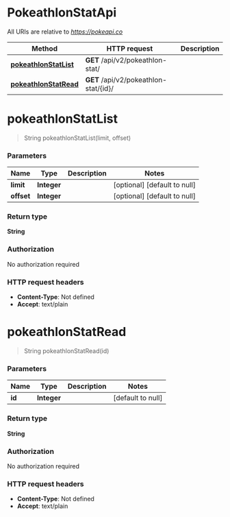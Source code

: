 # PokeathlonStatApi

All URIs are relative to *https://pokeapi.co*

| Method | HTTP request | Description |
|------------- | ------------- | -------------|
| [**pokeathlonStatList**](PokeathlonStatApi.md#pokeathlonStatList) | **GET** /api/v2/pokeathlon-stat/ |  |
| [**pokeathlonStatRead**](PokeathlonStatApi.md#pokeathlonStatRead) | **GET** /api/v2/pokeathlon-stat/{id}/ |  |


<a name="pokeathlonStatList"></a>
# **pokeathlonStatList**
> String pokeathlonStatList(limit, offset)



### Parameters

|Name | Type | Description  | Notes |
|------------- | ------------- | ------------- | -------------|
| **limit** | **Integer**|  | [optional] [default to null] |
| **offset** | **Integer**|  | [optional] [default to null] |

### Return type

**String**

### Authorization

No authorization required

### HTTP request headers

- **Content-Type**: Not defined
- **Accept**: text/plain

<a name="pokeathlonStatRead"></a>
# **pokeathlonStatRead**
> String pokeathlonStatRead(id)



### Parameters

|Name | Type | Description  | Notes |
|------------- | ------------- | ------------- | -------------|
| **id** | **Integer**|  | [default to null] |

### Return type

**String**

### Authorization

No authorization required

### HTTP request headers

- **Content-Type**: Not defined
- **Accept**: text/plain

